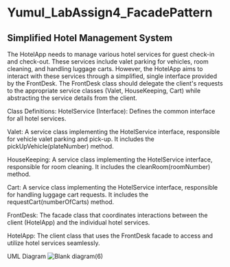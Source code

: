 # Yumul_LabAssign4_FacadePattern

## Simplified Hotel Management System

The HotelApp needs to manage various hotel services for guest check-in and check-out. These services include valet parking for vehicles, room cleaning, and handling luggage carts. However, 
the HotelApp aims to interact with these services through a simplified, single interface provided by the FrontDesk. The FrontDesk class should delegate the client's requests to the 
appropriate service classes (Valet, HouseKeeping, Cart) while abstracting the service details from the client.

Class Definitions:
HotelService (Interface): Defines the common interface for all hotel services.

Valet: A service class implementing the HotelService interface, responsible for vehicle valet parking and pick-up. It includes the pickUpVehicle(plateNumber) method.

HouseKeeping: A service class implementing the HotelService interface, responsible for room cleaning. It includes the cleanRoom(roomNumber) method.

Cart: A service class implementing the HotelService interface, responsible for handling luggage cart requests. It includes the requestCart(numberOfCarts) method.

FrontDesk: The facade class that coordinates interactions between the client (HotelApp) and the individual hotel services.

HotelApp: The client class that uses the FrontDesk facade to access and utilize hotel services seamlessly.

UML Diagram
![Blank diagram(6)](https://github.com/user-attachments/assets/d43bdbcb-cc15-444d-b0dc-c26d389cb760)
